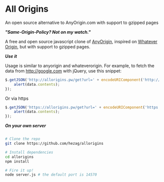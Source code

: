 All Origins
=======

An open source alternative to AnyOrigin.com with support to gzipped pages

***"Same-Origin-Policy? Not on my watch."***

A free and open source javascript clone of [AnyOrigin](http://anyorigin.com/), inspired on [Whatever Origin](http://WhateverOrigin.org), but with support to gzipped pages.

***Use it***

Usage is similar to anyorigin and whateverorigin. For example, to fetch the data from http://google.com with jQuery, use this snippet:

```js
$.getJSON('http://allorigins.pw/get?url=' + encodeURIComponent('http://google.com') + '&callback=?', function(data){
    alert(data.contents);
});
```

Or via https

```js
$.getJSON('https://allorigins.pw/get?url=' + encodeURIComponent('https://google.com') + '&callback=?', function(data){
    alert(data.contents);
});
```

***On your own server***
```sh

# Clone the repo
git clone https://github.com/hezag/allorigins

# Install dependencies
cd allorigins
npm install

# Fire it up!
node server.js # the default port is 14570
```
